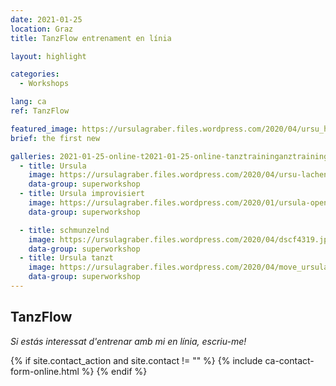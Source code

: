 ```yaml
---
date: 2021-01-25
location: Graz
title: TanzFlow entrenament en línia

layout: highlight

categories:
  - Workshops

lang: ca
ref: TanzFlow

featured_image: https://ursulagraber.files.wordpress.com/2020/04/ursu_haende.jpg
brief: the first new

galleries: 2021-01-25-online-t2021-01-25-online-tanztraininganztraining
  - title: Ursula
    image: https://ursulagraber.files.wordpress.com/2020/04/ursu-lachend.jpg
    data-group: superworkshop
  - title: Ursula improvisiert
    image: https://ursulagraber.files.wordpress.com/2020/01/ursula-open-stage.jpg
    data-group: superworkshop

  - title: schmunzelnd
    image: https://ursulagraber.files.wordpress.com/2020/04/dscf4319.jpg
    data-group: superworkshop
  - title: Ursula tanzt
    image: https://ursulagraber.files.wordpress.com/2020/04/move_ursulagraber.jpg
    data-group: superworkshop
---
```



## TanzFlow

_Si estás interessat d'entrenar amb mi en línia, escriu-me!_





{% if site.contact_action and site.contact != "" %}
{% include ca-contact-form-online.html %}
{% endif %}
